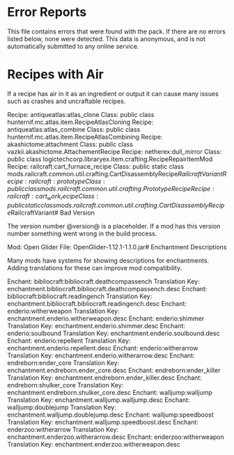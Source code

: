 # Error Reports

This file contains errors that were found with the pack. If there are no errors
listed below, none were detected. This data is anonymous, and is not
automatically submitted to any online service.

# Recipes with Air

If a recipe has air in it as an ingredient or output it can cause many issues
such as crashes and uncraftable recipes.

Recipe: antiqueatlas:atlas_clone Class: public class hunternif.mc.atlas.item.RecipeAtlasCloning
Recipe: antiqueatlas:atlas_combine Class: public class hunternif.mc.atlas.item.RecipeAtlasCombining
Recipe: akashictome:attachment Class: public class vazkii.akashictome.AttachementRecipe
Recipe: netherex:dull_mirror Class: public class logictechcorp.libraryex.item.crafting.RecipeRepairItemMod
Recipe: railcraft:cart_furnace_recipe Class: public static class mods.railcraft.common.util.crafting.CartDisassemblyRecipe$RailcraftVariant
Recipe: railcraft:prototype Class: public class mods.railcraft.common.util.crafting.PrototypeRecipe
Recipe: railcraft:cart_work_recipe Class: public static class mods.railcraft.common.util.crafting.CartDisassemblyRecipe$RailcraftVariant# Bad Version

The version number @version@ is a placeholder. If a mod has this version number
something went wrong in the build process.

Mod: Open Glider File: OpenGlider-1.12.1-1.1.0.jar# Enchantment Descriptions

Many mods have systems for showing descriptions for enchantments. Adding
translations for these can improve mod compatibility.

Enchant: bibliocraft:bibliocraft.deathcompassench Translation Key: enchantment.bibliocraft.bibliocraft.deathcompassench.desc
Enchant: bibliocraft:bibliocraft.readingench Translation Key: enchantment.bibliocraft.bibliocraft.readingench.desc
Enchant: enderio:witherweapon Translation Key: enchantment.enderio.witherweapon.desc
Enchant: enderio:shimmer Translation Key: enchantment.enderio.shimmer.desc
Enchant: enderio:soulbound Translation Key: enchantment.enderio.soulbound.desc
Enchant: enderio:repellent Translation Key: enchantment.enderio.repellent.desc
Enchant: enderio:witherarrow Translation Key: enchantment.enderio.witherarrow.desc
Enchant: endreborn:ender_core Translation Key: enchantment.endreborn.ender_core.desc
Enchant: endreborn:ender_killer Translation Key: enchantment.endreborn.ender_killer.desc
Enchant: endreborn:shulker_core Translation Key: enchantment.endreborn.shulker_core.desc
Enchant: walljump:walljump Translation Key: enchantment.walljump.walljump.desc
Enchant: walljump:doublejump Translation Key: enchantment.walljump.doublejump.desc
Enchant: walljump:speedboost Translation Key: enchantment.walljump.speedboost.desc
Enchant: enderzoo:witherarrow Translation Key: enchantment.enderzoo.witherarrow.desc
Enchant: enderzoo:witherweapon Translation Key: enchantment.enderzoo.witherweapon.desc